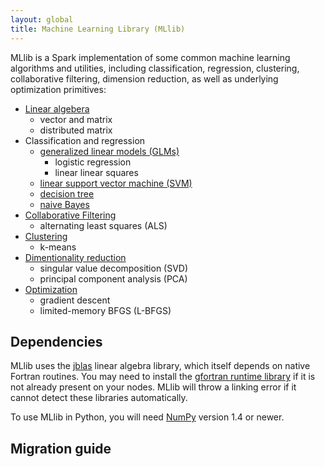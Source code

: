 ```yaml
---
layout: global
title: Machine Learning Library (MLlib)
---
```


MLlib is a Spark implementation of some common machine learning algorithms and utilities,
including classification, regression, clustering, collaborative
filtering, dimension reduction, as well as underlying optimization primitives:

* <a href="mllib-linear-algebra.html">Linear algebera</a>
  * vector and matrix
  * distributed matrix
* Classification and regression
  * <a href="mllib-generalized-linear-models.html">generalized linear models (GLMs)</a>
    * logistic regression
    * linear linear squares
  * <a href="mllib-linear-svm.html">linear support vector machine (SVM)</a>
  * <a href="mllib-decision-tree.html">decision tree</a>
  * <a href="mllib-naive-bayes.html">naive Bayes</a>
* <a href="mllib-collaborative-filtering.html">Collaborative Filtering</a>
  * alternating least squares (ALS)
* <a href="mllib-clustering.html">Clustering</a>
  * k-means
* <a href="mllib-dimentionality-reduction.html">Dimentionality reduction</a>
  * singular value decomposition (SVD)
  * principal component analysis (PCA)
* <a href="mllib-optimization.html">Optimization</a>
  * gradient descent
  * limited-memory BFGS (L-BFGS)

## Dependencies
MLlib uses the [jblas](https://github.com/mikiobraun/jblas) linear algebra library, which itself
depends on native Fortran routines. You may need to install the
[gfortran runtime library](https://github.com/mikiobraun/jblas/wiki/Missing-Libraries)
if it is not already present on your nodes. MLlib will throw a linking error if it cannot
detect these libraries automatically.

To use MLlib in Python, you will need [NumPy](http://www.numpy.org) version 1.4 or newer.

## Migration guide
